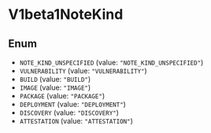 # V1beta1NoteKind

## Enum

* `NOTE_KIND_UNSPECIFIED` (value: `"NOTE_KIND_UNSPECIFIED"`)
* `VULNERABILITY` (value: `"VULNERABILITY"`)
* `BUILD` (value: `"BUILD"`)
* `IMAGE` (value: `"IMAGE"`)
* `PACKAGE` (value: `"PACKAGE"`)
* `DEPLOYMENT` (value: `"DEPLOYMENT"`)
* `DISCOVERY` (value: `"DISCOVERY"`)
* `ATTESTATION` (value: `"ATTESTATION"`)
